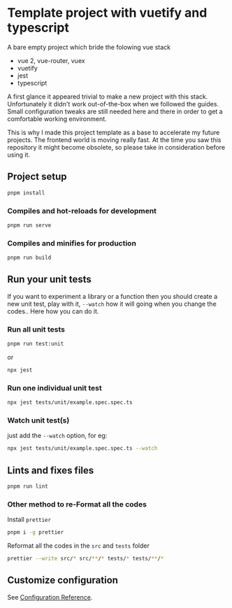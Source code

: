# Template project with vuetify and typescript

A bare empty project which bride the folowing vue stack

* vue 2, vue-router, vuex
* vuetify
* jest
* typescript

A first glance it appeared trivial to make a new project with this stack. Unfortunately it didn't work out-of-the-box when we followed the guides.
Small configuration tweaks are still needed here and there in order to get a comfortable working environment.

This is why I made this project template as a base to accelerate my future projects. The frontend world is moving really fast. At the time you saw this repository it might become obsolete, so please take in consideration before using it.

## Project setup

```bash
pnpm install
```

### Compiles and hot-reloads for development

```bash
pnpm run serve
```

### Compiles and minifies for production

```bash
pnpm run build
```

## Run your unit tests

If you want to experiment a library or a function then you should create a new unit test, play with it, `--watch` how it will going when you change the codes.. Here how you can do it.

### Run all unit tests

```bash
pnpm run test:unit
```

or

```bash
npx jest
```

### Run one individual unit test

```bash
npx jest tests/unit/example.spec.spec.ts
```

### Watch unit test(s)

just add the `--watch` option, for eg:

```bash
npx jest tests/unit/example.spec.spec.ts --watch
```

## Lints and fixes files

```bash
pnpm run lint
```

### Other method to re-Format all the codes

Install `prettier`

```bash
pnpm i -g prettier
```

Reformat all the codes in the `src` and `tests` folder

```bash
prettier --write src/* src/**/* tests/* tests/**/*
```

## Customize configuration

See [Configuration Reference](https://cli.vuejs.org/config/).
